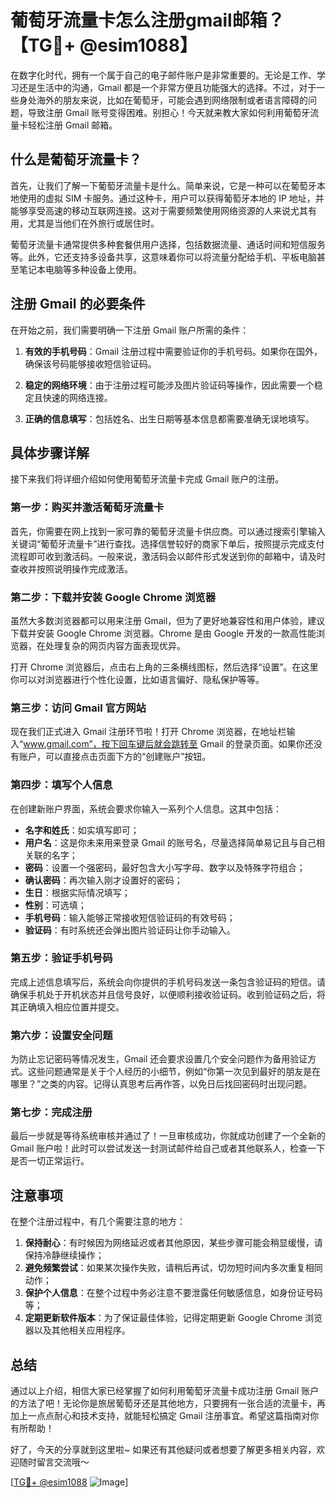 # 葡萄牙流量卡怎么注册gmail邮箱？【TG💪+ @esim1088】

在数字化时代，拥有一个属于自己的电子邮件账户是非常重要的。无论是工作、学习还是生活中的沟通，Gmail 都是一个非常方便且功能强大的选择。不过，对于一些身处海外的朋友来说，比如在葡萄牙，可能会遇到网络限制或者语言障碍的问题，导致注册 Gmail 账号变得困难。别担心！今天就来教大家如何利用葡萄牙流量卡轻松注册 Gmail 邮箱。

## 什么是葡萄牙流量卡？

首先，让我们了解一下葡萄牙流量卡是什么。简单来说，它是一种可以在葡萄牙本地使用的虚拟 SIM 卡服务。通过这种卡，用户可以获得葡萄牙本地的 IP 地址，并能够享受高速的移动互联网连接。这对于需要频繁使用网络资源的人来说尤其有用，尤其是当他们在外旅行或居住时。

葡萄牙流量卡通常提供多种套餐供用户选择，包括数据流量、通话时间和短信服务等。此外，它还支持多设备共享，这意味着你可以将流量分配给手机、平板电脑甚至笔记本电脑等多种设备上使用。

## 注册 Gmail 的必要条件

在开始之前，我们需要明确一下注册 Gmail 账户所需的条件：

1. **有效的手机号码**：Gmail 注册过程中需要验证你的手机号码。如果你在国外，确保该号码能够接收短信验证码。
   
2. **稳定的网络环境**：由于注册过程可能涉及图片验证码等操作，因此需要一个稳定且快速的网络连接。
   
3. **正确的信息填写**：包括姓名、出生日期等基本信息都需要准确无误地填写。

## 具体步骤详解

接下来我们将详细介绍如何使用葡萄牙流量卡完成 Gmail 账户的注册。

### 第一步：购买并激活葡萄牙流量卡

首先，你需要在网上找到一家可靠的葡萄牙流量卡供应商。可以通过搜索引擎输入关键词“葡萄牙流量卡”进行查找。选择信誉较好的商家下单后，按照提示完成支付流程即可收到激活码。一般来说，激活码会以邮件形式发送到你的邮箱中，请及时查收并按照说明操作完成激活。

### 第二步：下载并安装 Google Chrome 浏览器

虽然大多数浏览器都可以用来注册 Gmail，但为了更好地兼容性和用户体验，建议下载并安装 Google Chrome 浏览器。Chrome 是由 Google 开发的一款高性能浏览器，在处理复杂的网页内容方面表现优异。

打开 Chrome 浏览器后，点击右上角的三条横线图标，然后选择“设置”。在这里你可以对浏览器进行个性化设置，比如语言偏好、隐私保护等等。

### 第三步：访问 Gmail 官方网站

现在我们正式进入 Gmail 注册环节啦！打开 Chrome 浏览器，在地址栏输入“www.gmail.com”，按下回车键后就会跳转至 Gmail 的登录页面。如果你还没有账户，可以直接点击页面下方的“创建账户”按钮。

### 第四步：填写个人信息

在创建新账户界面，系统会要求你输入一系列个人信息。这其中包括：

- **名字和姓氏**：如实填写即可；
- **用户名**：这是你未来用来登录 Gmail 的账号名，尽量选择简单易记且与自己相关联的名字；
- **密码**：设置一个强密码，最好包含大小写字母、数字以及特殊字符组合；
- **确认密码**：再次输入刚才设置好的密码；
- **生日**：根据实际情况填写；
- **性别**：可选填；
- **手机号码**：输入能够正常接收短信验证码的有效号码；
- **验证码**：有时系统还会弹出图片验证码让你手动输入。

### 第五步：验证手机号码

完成上述信息填写后，系统会向你提供的手机号码发送一条包含验证码的短信。请确保手机处于开机状态并且信号良好，以便顺利接收验证码。收到验证码之后，将其正确填入相应位置并提交。

### 第六步：设置安全问题

为防止忘记密码等情况发生，Gmail 还会要求设置几个安全问题作为备用验证方式。这些问题通常是关于个人经历的小细节，例如“你第一次见到最好的朋友是在哪里？”之类的内容。记得认真思考后再作答，以免日后找回密码时出现问题。

### 第七步：完成注册

最后一步就是等待系统审核并通过了！一旦审核成功，你就成功创建了一个全新的 Gmail 账户啦！此时可以尝试发送一封测试邮件给自己或者其他联系人，检查一下是否一切正常运行。

## 注意事项

在整个注册过程中，有几个需要注意的地方：

1. **保持耐心**：有时候因为网络延迟或者其他原因，某些步骤可能会稍显缓慢，请保持冷静继续操作；
2. **避免频繁尝试**：如果某次操作失败，请稍后再试，切勿短时间内多次重复相同动作；
3. **保护个人信息**：在整个过程中务必注意不要泄露任何敏感信息，如身份证号码等；
4. **定期更新软件版本**：为了保证最佳体验，记得定期更新 Google Chrome 浏览器以及其他相关应用程序。

## 总结

通过以上介绍，相信大家已经掌握了如何利用葡萄牙流量卡成功注册 Gmail 账户的方法了吧！无论你是旅居葡萄牙还是其他地方，只要拥有一张合适的流量卡，再加上一点点耐心和技术支持，就能轻松搞定 Gmail 注册事宜。希望这篇指南对你有所帮助！

好了，今天的分享就到这里啦~ 如果还有其他疑问或者想要了解更多相关内容，欢迎随时留言交流哦～

[[TG💪+ @esim1088](https://t.me/s/esim1088) ![Image](https://i.postimg.cc/4NQfJmqS/Snipaste-2025-05-13-00-14-12.png)]